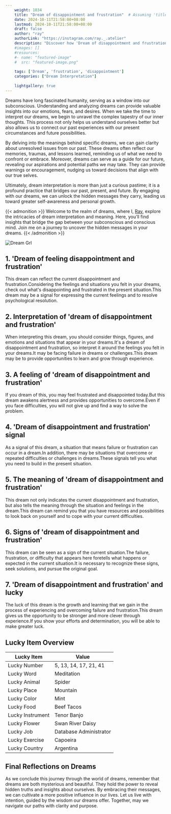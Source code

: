 ```yaml
---
    weight: 1034
    title: "Dream of disappointment and frustration"  # Assuming 'title' column exists
    date: 2024-10-11T21:58:00+08:00
    lastmod: 2024-10-11T21:58:00+08:00
    draft: false
    author: "ray"
    authorLink: "https://instagram.com/ray._.atelier"
    description: "Discover how 'Dream of disappointment and frustration' can interpret your future and uncover its significant meanings in your life."
    #images: []
    #resources:
    #- name: "featured-image"
    #  src: "featured-image.png"
    
    tags: ['Dream', 'frustration', 'disappointment']
    categories: ["Dream Interpretation"]
    
    lightgallery: true
---
```

    
Dreams have long fascinated humanity, serving as a window into our subconscious. Understanding and analyzing dreams can provide valuable insights into our emotions, fears, and desires. When we take the time to interpret our dreams, we begin to unravel the complex tapestry of our inner thoughts. This process not only helps us understand ourselves better but also allows us to connect our past experiences with our present circumstances and future possibilities.

By delving into the meanings behind specific dreams, we can gain clarity about unresolved issues from our past. These dreams often reflect our memories, traumas, and lessons learned, reminding us of what we need to confront or embrace. Moreover, dreams can serve as a guide for our future, revealing our aspirations and potential paths we may take. They can provide warnings or encouragement, nudging us toward decisions that align with our true selves.

Ultimately, dream interpretation is more than just a curious pastime; it is a profound practice that bridges our past, present, and future. By engaging with our dreams, we can unlock the hidden messages they carry, leading us toward greater self-awareness and personal growth.

{{< admonition >}}
Welcome to the realm of dreams, where I, [Ray](https://instagram.com/ray._.atelier), explore the intricacies of dream interpretation and meaning. Here, you’ll find insights that bridge the gap between your subconscious and conscious mind. Join me on a journey to uncover the hidden messages in your dreams.
{{< /admonition >}}

![Dream Grl](https://cdn.pixabay.com/photo/2017/11/02/03/35/gothic-2910057_1280.jpg "Dream Grl")

## 1. 'Dream of feeling disappointment and frustration'
This dream can reflect the current disappointment and frustration.Considering the feelings and situations you felt in your dreams, check out what's disappointing and frustrated in the present situation.This dream may be a signal for expressing the current feelings and to resolve psychological resolution.

## 2. Interpretation of 'dream of disappointment and frustration'
When interpreting this dream, you should consider things, figures, and emotions and situations that appear in your dreams.It's a dream of disappointment and frustration, so interpret it around the feelings you felt in your dreams.It may be facing failure in dreams or challenges.This dream may be to provide opportunities to learn and grow through experience.

## 3. A feeling of 'dream of disappointment and frustration'
If you dream of this, you may feel frustrated and disappointed today.But this dream awakens alertness and provides opportunities to overcome.Even if you face difficulties, you will not give up and find a way to solve the problem.

## 4. 'Dream of disappointment and frustration' signal
As a signal of this dream, a situation that means failure or frustration can occur in a dream.In addition, there may be situations that overcome or repeated difficulties or challenges in dreams.These signals tell you what you need to build in the present situation.

## 5. The meaning of 'dream of disappointment and frustration'
This dream not only indicates the current disappointment and frustration, but also tells the meaning through the situation and feelings in the dream.This dream can remind you that you have resources and possibilities to look back on yourself and to cope with your current difficulties.

## 6. Signs of 'dream of disappointment and frustration'
This dream can be seen as a sign of the current situation.The failure, frustration, or difficulty that appears here foretells what happens or expected in the current situation.It is necessary to recognize these signs, seek solutions, and pursue the original goal.

## 7. 'Dream of disappointment and frustration' and lucky
The luck of this dream is the growth and learning that we gain in the process of experiencing and overcoming failure and frustration.This dream gives us the opportunity to be stronger and more clever through experience.If you show your efforts and determination, you will be able to make greater luck.

## Lucky Item Overview
| Lucky Item          | Value              |
|---------------|--------------------|
| Lucky Number        | 5, 13, 14, 17, 21, 41  |
| Lucky Word          | Meditation |
| Lucky Animal        | Spider |
| Lucky Place         | Mountain     |
| Lucky Color         | Mint     |
| Lucky Food          | Beef Tacos      |
| Lucky Instrument    | Tenor Banjo |
| Lucky Flower        | Swan River Daisy    |
| Lucky Job           | Database Administrator       |
| Lucky Exercise      | Capoeira  |
| Lucky Country       | Argentina    |


##  Final Reflections on Dreams

As we conclude this journey through the world of dreams, remember that dreams are both mysterious and beautiful. They hold the power to reveal hidden truths and insights about ourselves. By embracing their messages, we can cultivate a more positive influence in our lives. Let us live with intention, guided by the wisdom our dreams offer. Together, may we navigate our paths with clarity and purpose.
